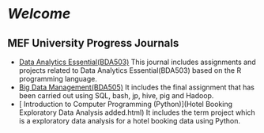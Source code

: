 # *Welcome*

## MEF University Progress Journals
- [Data Analytics Essential(BDA503)](https://pjournal.github.io/mef04-baykano/)
This journal includes assignments and projects related to Data Analytics Essential(BDA503) based on the R programming language.
- [Big Data Management(BDA505)](BigDataFinal_OzanBarisBaykan.html)
It includes the final assignment that has been carried out using SQL, bash, jp, hive, pig and Hadoop.
- [	Introduction to Computer Programming (Python)](Hotel Booking Exploratory Data Analysis added.html)
It includes the term project which is a exploratory data analysis for a hotel booking data using Python.
